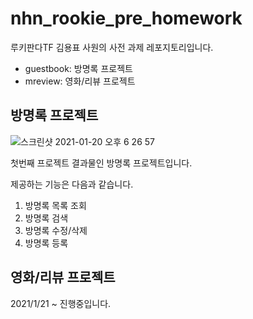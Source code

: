 # nhn_rookie_pre_homework
루키판다TF 김용표 사원의 사전 과제 레포지토리입니다.
- guestbook: 방명록 프로젝트
- mreview: 영화/리뷰 프로젝트

## 방명록 프로젝트
![스크린샷 2021-01-20 오후 6 26 57](https://user-images.githubusercontent.com/37567802/105155292-c32c4580-5b4d-11eb-8a42-d2b8111b016e.png)

첫번째 프로젝트 결과물인 방명록 프로젝트입니다.

제공하는 기능은 다음과 같습니다.
1. 방명록 목록 조회
2. 방명록 검색
3. 방명록 수정/삭제
4. 방명록 등록

## 영화/리뷰 프로젝트
2021/1/21 ~ 진행중입니다.

